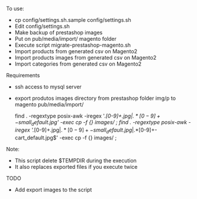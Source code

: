 

To use:
- cp config/settings.sh.sample config/settings.sh
- Edit config/settings.sh
- Make backup of prestashop images
- Put on pub/media/import/ magento folder
- Execute script migrate-prestashop-magento.sh
- Import products from generated csv on Magento2
- Import products images from generated csv on Magento2
- Import categories from generated csv on Magento2


Requirements
- ssh access to mysql server
- export produtos images directory from prestashop folder img/p to magento pub/media/import/

   find . -regextype posix-awk -iregex '.*[0-9]+.jpg$|.*[0-9]+-small_default.jpg$' -exec cp -f {} images/ \;
   find . -regextype posix-awk -iregex '.*[0-9]+.jpg$|.*[0-9]+-small_default.jpg$|.*[0-9]+-cart_default.jpg$' -exec cp -f {} images/ \;



Note:
- This script delete $TEMPDIR during the execution
- It also replaces exported files if you execute twice

TODO
- Add export images to the script
